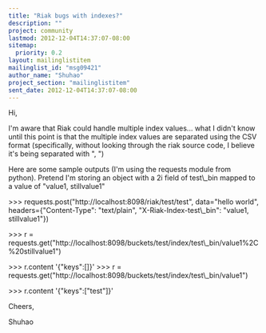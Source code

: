 ```yaml
---
title: "Riak bugs with indexes?"
description: ""
project: community
lastmod: 2012-12-04T14:37:07-08:00
sitemap:
  priority: 0.2
layout: mailinglistitem
mailinglist_id: "msg09421"
author_name: "Shuhao"
project_section: "mailinglistitem"
sent_date: 2012-12-04T14:37:07-08:00
---
```


Hi,

I'm aware that Riak could handle multiple index values... what I didn't 
know until this point is that the multiple index values are separated 
using the CSV format (specifically, without looking through the riak 
source code, I believe it's being separated with ", ")


Here are some sample outputs (I'm using the requests module from 
python). Pretend I'm storing an object with a 2i field of test\\_bin 
mapped to a value of "value1, stillvalue1"


&gt;&gt;&gt; requests.post("http://localhost:8098/riak/test/test", data="hello 
world", headers={"Content-Type": "text/plain", "X-Riak-Index-test\\_bin": 
"value1, stillvalue1"})


&gt;&gt;&gt; r = 
requests.get("http://localhost:8098/buckets/test/index/test\\_bin/value1%2C%20stillvalue1")

&gt;&gt;&gt; r.content
'{"keys":[]}'
&gt;&gt;&gt; r = 
requests.get("http://localhost:8098/buckets/test/index/test\\_bin/value1")

&gt;&gt;&gt; r.content
'{"keys":["test"]}'

Cheers,

Shuhao

